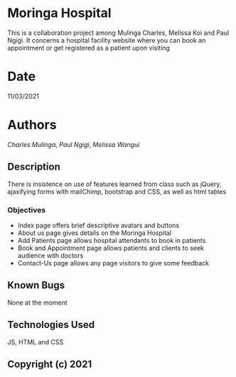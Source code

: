 # Moringa Hospital
This is a collaboration project among Mulinga Charles, Melissa Koi and Paul Ngigi. It concerns a hospital facility website where you can book an appointment or get registered as a patient upon visiting
# Date 
11/03/2021
# Authors    
*Charles Mulinga*, *Paul Ngigi*, *Melissa Wangui*
## Description
There is insistence on use of features learned from class such as jQuery, ajaxifying forms with mailChimp, bootstrap and CSS, as well as html tables
### Objectives
* Index page offers brief descriptive avatars and buttons
* About us page gives details on the Moringa Hospital
* Add Patients page allows hospital attendants to book in patients
* Book and Appointment page allows patients and clients to seek audience with doctors
* Contact-Us page allows any page visitors to give some feedback 
## Known Bugs
None at the moment 
## Technologies Used
JS, HTML and CSS
## Copyright (c) 2021 
